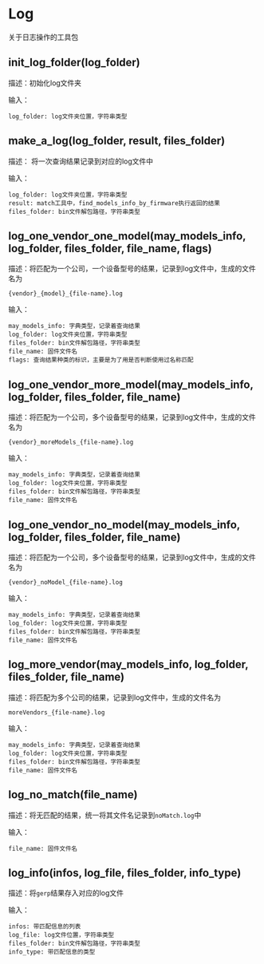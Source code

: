 # Log

关于日志操作的工具包



## init_log_folder(log_folder)

描述：初始化log文件夹

输入：

```
log_folder: log文件夹位置，字符串类型
```



##  make_a_log(log_folder, result, files_folder)

描述： 将一次查询结果记录到对应的log文件中

输入：

```
log_folder: log文件夹位置，字符串类型
result: match工具中，find_models_info_by_firmware执行返回的结果
files_folder: bin文件解包路径，字符串类型
```



## log_one_vendor_one_model(may_models_info, log_folder, files_folder, file_name, flags)

描述：将匹配为一个公司，一个设备型号的结果，记录到log文件中，生成的文件名为

`{vendor}_{model}_{file-name}.log`

输入：

```
may_models_info: 字典类型，记录着查询结果
log_folder: log文件夹位置，字符串类型
files_folder: bin文件解包路径，字符串类型
file_name: 固件文件名
flags: 查询结果种类的标识，主要是为了用是否判断使用过名称匹配
```



## log_one_vendor_more_model(may_models_info, log_folder, files_folder, file_name)

描述：将匹配为一个公司，多个设备型号的结果，记录到log文件中，生成的文件名为

`{vendor}_moreModels_{file-name}.log`

输入：

```
may_models_info: 字典类型，记录着查询结果
log_folder: log文件夹位置，字符串类型
files_folder: bin文件解包路径，字符串类型
file_name: 固件文件名
```



## log_one_vendor_no_model(may_models_info, log_folder, files_folder, file_name)

描述：将匹配为一个公司，多个设备型号的结果，记录到log文件中，生成的文件名为

`{vendor}_noModel_{file-name}.log`

输入：

```
may_models_info: 字典类型，记录着查询结果
log_folder: log文件夹位置，字符串类型
files_folder: bin文件解包路径，字符串类型
file_name: 固件文件名
```



## log_more_vendor(may_models_info, log_folder, files_folder, file_name)

描述：将匹配为多个公司的结果，记录到log文件中，生成的文件名为

`moreVendors_{file-name}.log`

输入：

```
may_models_info: 字典类型，记录着查询结果
log_folder: log文件夹位置，字符串类型
files_folder: bin文件解包路径，字符串类型
file_name: 固件文件名
```



## log_no_match(file_name)

描述：将无匹配的结果，统一将其文件名记录到`noMatch.log`中

输入：

```
file_name: 固件文件名
```



## log_info(infos, log_file, files_folder, info_type)

描述：将`gerp`结果存入对应的log文件

输入：

```
infos: 带匹配信息的列表
log_file: log文件位置，字符串类型
files_folder: bin文件解包路径，字符串类型
info_type: 带匹配信息的类型
```

